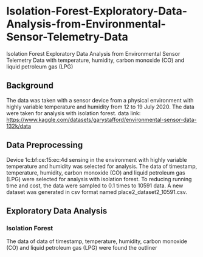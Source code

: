 # Isolation-Forest-Exploratory-Data-Analysis-from-Environmental-Sensor-Telemetry-Data
Isolation Forest Exploratory Data Analysis from Environmental Sensor Telemetry Data with temperature, humidity, carbon monoxide (CO) and liquid petroleum gas (LPG)

## Background
The data was taken with a sensor device from a physical environment with highly variable temperature and humidity from 12 to 19 July 2020. The data were taken for analysis with isolation forest.
data link: https://www.kaggle.com/datasets/garystafford/environmental-sensor-data-132k/data 

## Data Preprocessing
Device 1c:bf:ce:15:ec:4d sensing in the environment with highly variable temperature and humidity was selected for analysis. The data of timestamp, temperature, humidity, carbon monoxide (CO) and liquid petroleum gas (LPG) were selected for analysis with isolation forest. To reducing running time and cost, the data were sampled to 0.1 times to 10591 data. A new dataset was generated in csv format named place2_dataset2_10591.csv. 

## Exploratory Data Analysis
### Isolation Forest
The data of data of timestamp, temperature, humidity, carbon monoxide (CO) and liquid petroleum gas (LPG) were found the outliner 


